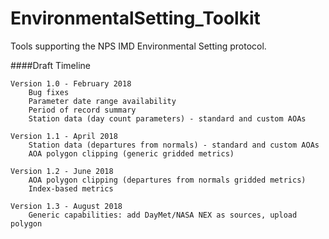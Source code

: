 # EnvironmentalSetting_Toolkit
Tools supporting the NPS IMD Environmental Setting protocol. 

####Draft Timeline

	Version 1.0 - February 2018
		Bug fixes
		Parameter date range availability
		Period of record summary 
		Station data (day count parameters) - standard and custom AOAs

	Version 1.1 - April 2018
		Station data (departures from normals) - standard and custom AOAs
		AOA polygon clipping (generic gridded metrics)

	Version 1.2 - June 2018
		AOA polygon clipping (departures from normals gridded metrics)
		Index-based metrics
	
	Version 1.3 - August 2018
		Generic capabilities: add DayMet/NASA NEX as sources, upload polygon
    
